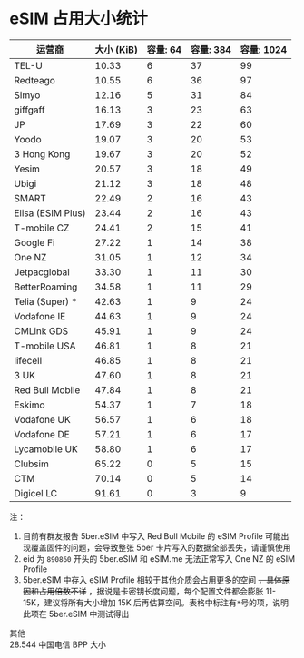 # eSIM 占用大小统计

| 运营商            | 大小 (KiB) | 容量: 64 | 容量: 384 | 容量: 1024 |
| ------------- | ------- | ------ | ------- | -------- |
| TEL-U             | 10.33   | 6      | 37      | 99       |
| Redteago          | 10.55   | 6      | 36      | 97       |
| Simyo             | 12.16   | 5      | 31      | 84       |
| giffgaff          | 16.13   | 3      | 23      | 63       |
| JP                | 17.69   | 3      | 22      | 60       |
| Yoodo             | 19.07   | 3      | 20      | 53       |
| 3 Hong Kong       | 19.67   | 3      | 20      | 52       |
| Yesim             | 20.57   | 3      | 18      | 49       |
| Ubigi             | 21.12   | 3      | 18      | 48       |
| SMART             | 22.49   | 2      | 16      | 43       |
| Elisa (ESIM Plus) | 23.44   | 2      | 16      | 43       |
| T-mobile CZ       | 24.41   | 2      | 15      | 41       |
| Google Fi         | 27.22   | 1      | 14      | 38       |
| One NZ            | 31.05   | 1      | 12      | 34       |
| Jetpacglobal      | 33.30   | 1      | 11      | 30       |
| BetterRoaming     | 34.58   | 1      | 11      | 29       |
| Telia (Super) *   | 42.63   | 1      | 9       | 24       |
| Vodafone IE       | 44.63   | 1      | 9       | 24       |
| CMLink GDS        | 45.91   | 1      | 9       | 24       |
| T-mobile USA      | 46.81   | 1      | 8       | 21       |
| lifecell          | 46.85   | 1      | 8       | 21       |
| 3 UK              | 47.60   | 1      | 8      | 21       |
| Red Bull Mobile   | 47.84   | 1      | 8       | 21       |
| Eskimo            | 54.37   | 1      | 7       | 18       |
| Vodafone UK       | 56.57   | 1      | 6       | 18       |
| Vodafone DE       | 57.21   | 1      | 6       | 17       |
| Lycamobile UK     | 58.80   | 1      | 6       | 17       |
| Clubsim           | 65.22   | 0      | 5       | 15       |
| CTM               | 70.14   | 0      | 5       | 14       |
| Digicel LC        | 91.61   | 0      | 3       | 9        |

注：
1. 目前有群友报告 5ber.eSIM 中写入 Red Bull Mobile 的 eSIM Profile 可能出现覆盖固件的问题，会导致整张 5ber 卡片写入的数据全部丢失，请谨慎使用
2. eid 为 `890860` 开头的 5ber.eSIM 和 eSIM.me 无法正常写入 One NZ 的 eSIM Profile
3. 5ber.eSIM 中存入 eSIM Profile 相较于其他介质会占用更多的空间 ~~，具体原因和占用倍数不详~~ ，据说是卡密钥长度问题，每个配置文件都会膨胀 11-15K，建议将所有大小增加 15K 后再估算空间。表格中标注有`*`号的项，说明此项在 5ber.eSIM 中测试得出


其他  
28.544 中国电信 BPP 大小
